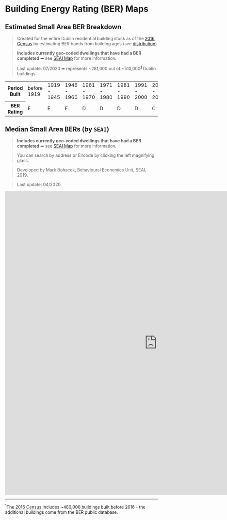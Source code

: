 # Building Energy Rating (BER) Maps

## Estimated Small Area BER Breakdown

> Created for the entire Dublin residential building stock as of the [2016 Census](https://www.cso.ie/en/census/census2016reports/census2016smallareapopulationstatistics/) by estimating BER bands from building ages (see [distribution](BER-Age-Profiles.md#estimated-bands))

> **Includes currently geo-coded dwellings that have had a BER completed** ➡ see [SEAI Map](https://www.seai.ie/technologies/seai-maps/ber-map/) for more information. 

> Last update: 07/2020 ➡ represents ~281,000 out of ~510,000<sup>[1](#total-buildings)</sup> Dublin buildings.

<table>
    <tr>
        <th>Period<br>Built</th>
        <td>before 1919</td>
        <td>1919 - 1945</td>
        <td>1946 - 1960</td>
        <td>1961 - 1970</td>
        <td>1971 - 1980</td>
        <td>1981 - 1990</td>
        <td>1991 - 2000</td>
        <td>2001 - 2010</td>
        <td>after 2011</td>
        <td>not stated</td>
    </tr>
    <tr>
        <th>BER<br>Rating</th>
        <td>E</td>
        <td>E</td>
        <td>E</td>
        <td>D</td>
        <td>D</td>
        <td>D</td>
        <td>D</td>
        <td>C</td>
        <td>A</td>
        <td>unknown</td>
    </tr>
</table>

<object type="text/html" data="../../html/estimated_dublin_small_area_bers.html" width="2000" height="1000" frameborder="0"></object>


## Median Small Area BERs (by `SEAI`)

> **Includes currently geo-coded dwellings that have had a BER completed** ➡ see [SEAI Map](https://www.seai.ie/technologies/seai-maps/ber-map/) for more information.

> You can search by address or Eircode by clicking the left magnifying glass.

> Developed by Mark Bohacek, Behavioural Economics Unit, SEAI, 2019.

> Last update: 04/2020

<iframe width="1000" height="1000" frameborder="0" scrolling="no" marginheight="0" marginwidth="0" 
src="https://renewables.maps.arcgis.com/apps/webappviewer/index.html?id=360f7b3f6f484d7d89b967b41231daef"></iframe>

---
<a name="total-buildings"><sup>1</sup></a>The [2016 Census](https://www.cso.ie/en/census/census2016reports/census2016smallareapopulationstatistics/) includes ~480,000 buildings built before 2016 - the additional buildings come from the BER public database.
